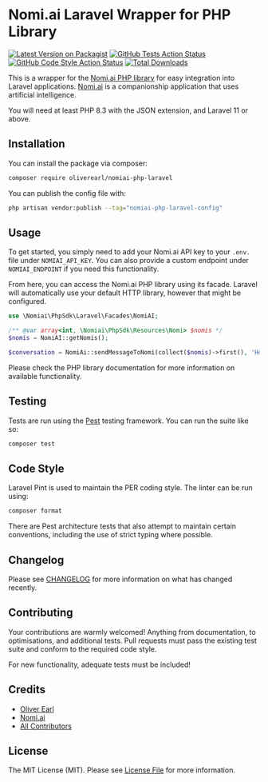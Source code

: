 # Nomi.ai Laravel Wrapper for PHP Library

[![Latest Version on Packagist](https://img.shields.io/packagist/v/oliverearl/nomiai-php-laravel.svg?style=flat-square)](https://packagist.org/packages/oliverearl/nomiai-php-laravel)
[![GitHub Tests Action Status](https://img.shields.io/github/actions/workflow/status/oliverearl/nomiai-php-laravel/run-tests.yml?branch=main&label=tests&style=flat-square)](https://github.com/oliverearl/nomiai-php-laravel/actions?query=workflow%3Arun-tests+branch%3Amain)
[![GitHub Code Style Action Status](https://img.shields.io/github/actions/workflow/status/oliverearl/nomiai-php-laravel/fix-php-code-style-issues.yml?branch=main&label=code%20style&style=flat-square)](https://github.com/oliverearl/nomiai-php-laravel/actions?query=workflow%3A"Fix+PHP+code+style+issues"+branch%3Amain)
[![Total Downloads](https://img.shields.io/packagist/dt/oliverearl/nomiai-php-laravel.svg?style=flat-square)](https://packagist.org/packages/oliverearl/nomiai-php-laravel)

This is a wrapper for the [Nomi.ai PHP library](https://github.com/oliverearl/nomiai-php) for easy integration into
Laravel applications. [Nomi.ai](https://www.nomi.ai) is a companionship application that uses artificial intelligence.

You will need at least PHP 8.3 with the JSON extension, and Laravel 11 or above.

## Installation

You can install the package via composer:

```bash
composer require oliverearl/nomiai-php-laravel
```

You can publish the config file with:

```bash
php artisan vendor:publish --tag="nomiai-php-laravel-config"
````

## Usage

To get started, you simply need to add your Nomi.ai API key to your `.env.` file under `NOMIAI_API_KEY`. You can also
provide a custom endpoint under `NOMIAI_ENDPOINT` if you need this functionality.

From here, you can access the Nomi.ai PHP library using its facade. Laravel will automatically use your default
HTTP library, however that might be configured.

```php
use \Nomiai\PhpSdk\Laravel\Facades\NomiAI;

/** @var array<int, \Nomiai\PhpSdk\Resources\Nomi> $nomis */
$nomis = NomiAI::getNomis();

$conversation = NomiAi::sendMessageToNomi(collect($nomis)->first(), 'Hello Nomi!');
```

Please check the PHP library documentation for more information on available functionality.

## Testing

Tests are run using the [Pest](https://pestphp.com/) testing framework. You can run the suite like so:

```bash
composer test
```

## Code Style

Laravel Pint is used to maintain the PER coding style. The linter can be run using:

```bash
composer format
```

There are Pest architecture tests that also attempt to maintain certain conventions, including the use of strict
typing where possible.

## Changelog

Please see [CHANGELOG](CHANGELOG.md) for more information on what has changed recently.

## Contributing

Your contributions are warmly welcomed! Anything from documentation, to optimisations, and additional tests. Pull requests must pass the existing test suite and conform to the required code style.

For new functionality, adequate tests must be included!

## Credits

- [Oliver Earl](https://github.com/oliverearl)
- [Nomi.ai](https://www.nomi.ai)
- [All Contributors](../../contributors)

## License

The MIT License (MIT). Please see [License File](LICENSE.md) for more information.
